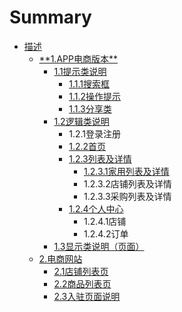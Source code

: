 # Summary

* [描述](README.md)
    * [\*\*1.APP电商版本\*\*](电商版本.md)
        * [1.1提示类说明](提示类说明.md)
            * [1.1.1搜索框](搜索框.md)
            * [1.1.2操作提示](操作提示.md)
            * [1.1.3分享类](分享类.md)
        * [1.2逻辑类说明](逻辑类说明.md)
            * 1.2.1登录注册
            * [1.2.2首页](首页.md)
            * [1.2.3列表及详情](列表.md)
                * [1.2.3.1家用列表及详情](家用列表及详情.md)
                * 1.2.3.2店铺列表及详情
                * 1.2.3.3采购列表及详情
            * [1.2.4个人中心](个人中心.md)
                * 1.2.4.1店铺
                * 1.2.4.2订单
        * [1.3显示类说明（页面）](显示类说明.md)
    * [2.电商网站](电商网站.md)
        * [2.1店铺列表页](店铺列表页.md)
        * [2.2商品列表页](商品列表页.md)
        * [2.3入驻页面说明](入驻页面说明.md)

